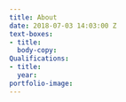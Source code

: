 ```yaml
---
title: About
date: 2018-07-03 14:03:00 Z
text-boxes:
- title: 
  body-copy: 
Qualifications:
- title: 
  year: 
portfolio-image: 
---
```


